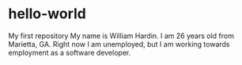 # hello-world
My first repository
My name is William Hardin. I am 26 years old from Marietta, GA. Right now I am unemployed, but I am working towards employment as a software developer.

